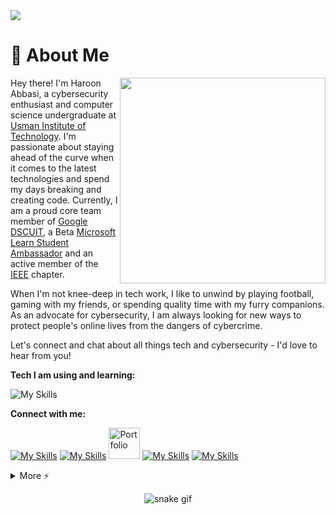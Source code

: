 <img src="https://user-images.githubusercontent.com/74038190/212284158-e840e285-664b-44d7-b79b-e264b5e54825.gif">


# 🚀 About Me
<img align="right" src="https://i.imgur.com/840b0PX.gif" width="329">
<p align="left">Hey there! I'm Haroon Abbasi, a cybersecurity enthusiast and computer science undergraduate at <a href="https://www.uit.edu/">Usman Institute of Technology</a>. I'm passionate about staying ahead of the curve when it comes to the latest technologies and spend my days breaking and creating code. Currently, I am a proud core team member of <a href="https://gdscuit.web.app/">Google DSCUIT</a>, a Beta <a href="https://mvp.microsoft.com/en-US/studentambassadors/profile/fc57aa4a-0563-4070-b764-530fbe94308e">Microsoft Learn Student Ambassador</a> and an active member of the <a href="https://www.ieee.org/">IEEE</a> chapter.

When I'm not knee-deep in tech work, I like to unwind by playing football, gaming with my friends, or spending quality time with my furry companions. As an advocate for cybersecurity, I am always looking for new ways to protect people's online lives from the dangers of cybercrime.

Let's connect and chat about all things tech and cybersecurity - I'd love to hear from you!</br>
</p>

**Tech I am using and learning:**

![My Skills](https://skillicons.dev/icons?i=linux,python,flask,js,fastapi,bash,selenium,mysql,html,css,git,tailwind,cpp,github,qt,bootstrap,heroku,figma,firebase,replit,mongo,flutter,docker,react,vscode,django,neovim&theme=dark&perline=9)


**Connect with me:**

[![My Skills](https://skillicons.dev/icons?i=discord)](https://discordapp.com/users/558261366776004648/)
[![My Skills](https://skillicons.dev/icons?i=linkedin)](https://www.linkedin.com/in/abbasi-haroon/)
<a href="https://haroon.me"><img href="https://haroon.me" src="https://i.imgur.com/JXfZmZy.png" alt="Portfolio" width="50"></a>
[![My Skills](https://skillicons.dev/icons?i=twitter)](https://twitter.com/hahaha_haroon)
[![My Skills](https://skillicons.dev/icons?i=instagram)](https://instagram.com/hahaha._.haroon)

<details>
  <summary>More ⚡</summary>
<div align="center">
<!-- <p align="center"> 📊 My Github Stats</p> -->
<p align="center"> 
</br></br>
<p><b>Profile Views</b></p>
	<img src="https://profile-counter.glitch.me/%7Bcocomo29%7D/count.svg"> </br></br>
<p><b>Github Stats</b></p>
    <img src="https://github-readme-stats.vercel.app/api?username=cocomo29&theme=midnight-purple"> </br>
    <img src="https://github-readme-streak-stats.herokuapp.com/?user=cocomo29&theme=midnight-purple"> </br></br>
</p>

<p><b>Holopin Badges</b></p>

[![An image of @cocomo's Holopin badges, which is a link to view their full Holopin profile](https://holopin.me/cocomo)](https://holopin.io/@cocomo)

<details>
<summary><b>-_-</b></summary>

![rickroll](https://www.icegif.com/wp-content/uploads/rickroll-icegif-4.gif)

</details>
</details>
</div>

<div align="center">

![snake gif](https://github.com/cocomo29/cocomo29/blob/output/github-contribution-grid-snake.svg)

</div>
